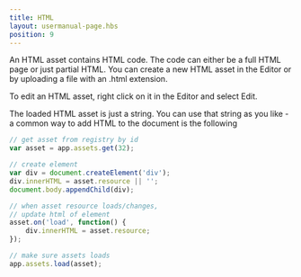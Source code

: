 ```yaml
---
title: HTML
layout: usermanual-page.hbs
position: 9
---
```


An HTML asset contains HTML code. The code can either be a full HTML page or just partial HTML. You can create a new HTML asset in the Editor or by uploading a file with an .html extension.

To edit an HTML asset, right click on it in the Editor and select Edit.

The loaded HTML asset is just a string. You can use that string as you like - a common way to add HTML to the document is the following

```javascript
// get asset from registry by id
var asset = app.assets.get(32);

// create element
var div = document.createElement('div');
div.innerHTML = asset.resource || '';
document.body.appendChild(div);

// when asset resource loads/changes,
// update html of element
asset.on('load', function() {
    div.innerHTML = asset.resource;
});

// make sure assets loads
app.assets.load(asset);
```

